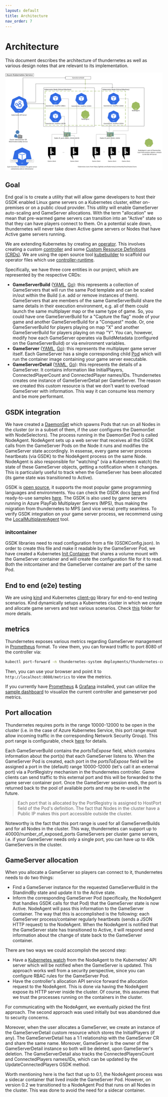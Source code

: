 ```yaml
---
layout: default
title: Architecture
nav_order: 7
---
```


# Architecture

This document describes the architecture of thundernetes as well as various design notes that are relevant to its implementation.

![Architecture diagram](diagram.png)

## Goal

End goal is to create a utility that will allow game developers to host their GSDK enabled Linux game servers on a Kubernetes cluster, either on-premises or on a public cloud provider. This utility will enable GameServer auto-scaling and GameServer allocations. With the term "allocation" we mean that pre-warmed game servers can transition into an "Active" state so that they can have players connect to them. On a potential scale down, thundernetes will never take down Active game servers or Nodes that have Active game servers running.

We are extending Kubernetes by creating an [operator](https://kubernetes.io/docs/concepts/extend-kubernetes/operator/). This involves creating a custom [controller](https://kubernetes.io/docs/concepts/architecture/controller/) and some [Custom Resource Definitions (CRDs)](https://kubernetes.io/docs/concepts/extend-kubernetes/api-extension/custom-resources/). We are using the open source tool [kubebuilder](https://github.com/kubernetes-sigs/kubebuilder) to scaffold our operator files which use [controller-runtime](https://github.com/kubernetes-sigs/controller-runtime).

Specifically, we have three core entities in our project, which are represented by the respective CRDs:

- **GameServerBuild** ([YAML](http://github.com/playfab/thundernetes/tree/main/pkg/operator/config/crd/bases/mps.playfab.com_gameserverbuilds.yaml), [Go](http://github.com/playfab/thundernetes/tree/main/pkg/operator/api/v1alpha1/gameserverbuild_types.go)): this represents a collection of GameServers that will run the same Pod template and can be scaled in/out within the Build (i.e. add or remove instances of them). GameServers that are members of the same GameServerBuild share the same details in their execution environment, e.g. all of them could launch the same multiplayer map or the same type of game. So, you could have one GameServerBuild for a "Capture the flag" mode of your game and another GameServerBuild for a "Conquest" mode. Or, one GameServerBuild for players playing on map "X" and another GameServerBuild for players playing on map "Y". You can, however, modify how each GameServer operates via BuildMetadata (configured on the GameServerBuild) or via environment variables.
- **GameServer** ([YAML](http://github.com/playfab/thundernetes/tree/main/pkg/operator/config/crd/bases/mps.playfab.com_gameservers.yaml), [Go](http://github.com/playfab/thundernetes/tree/main/pkg/operator/api/v1alpha1/gameserver_types.go)): this represents the multiplayer game server itself. Each GameServer has a single corresponding child [Pod](https://kubernetes.io/docs/concepts/workloads/pods/pod/) which will run the container image containing your game server executable.
- **GameServerDetail** ([YAML](http://github.com/playfab/thundernetes/tree/main/pkg/operator/config/crd/bases/mps.playfab.com_gameserverdetails.yaml), [Go](http://github.com/playfab/thundernetes/tree/main/pkg/operator/api/v1alpha1/gameserverdetail_types.go)): this represents the details of a GameServer. It contains information like InitialPlayers, ConnectedPlayerCount and ConnectedPlayer names/IDs. Thundernetes creates one instance of GameServerDetail per GameServer. The reason we created this custom resource is that we don't want to overload GameServer with information. This way it can consume less memory and be more performant.

## GSDK integration

We have created a [DaemonSet](https://kubernetes.io/docs/concepts/workloads/controllers/daemonset/) which spawns Pods that run on all Nodes in the cluster (or in a subset of them, if the user configures the DaemonSet with NodeSelectors). The process running in the DaemonSet Pod is called NodeAgent. NodeAgent sets up a web server that receives all the GSDK calls from the GameServer Pods on the Node it runs and modifies the GameServer state accordingly. In essense, every game server process heartbeats (via GSDK) to the NodeAgent process on the same Node. NodeAgent is also responsible for "watching" (via a Kubernetes watch) the state of these GameServer objects, getting a notification when it changes. This is particularly useful to track when the GameServer has been allocated (its game state was transitioned to Active).

GSDK is [open source](https://github.com/PlayFab/gsdk), it supports the most popular game programming languages and environments. You can check the GSDK docs [here](https://docs.microsoft.com/gaming/playfab/features/multiplayer/servers/integrating-game-servers-with-gsdk) and find ready-to-use samples [here](https://github.com/PlayFab/MpsSamples). The GSDK is also used by game servers running in Azure PlayFab Multiplayer Servers (MPS), thus making the migration from thundernetes to MPS (and vice versa) pretty seamless. To verify GSDK integration on your game server process, we recommend using the [LocalMultiplayerAgent](https://github.com/PlayFab/MpsAgent) tool.

### initcontainer

GSDK libraries need to read configuration from a file (GSDKConfig.json). In order to create this file and make it readable by the GameServer Pod, we have created a Kubernetes [Init Container](https://kubernetes.io/docs/concepts/workloads/pods/init-containers/) that shares a volume mount with the GameServer container and will create the configuration file for it to read. Both the initcontainer and the GameServer container are part of the same Pod.

## End to end (e2e) testing

We are using [kind](https://kind.sigs.k8s.io/) and Kubernetes [client-go](https://github.com/kubernetes/client-go) library for end-to-end testing scenarios. Kind dynamically setups a Kubernetes cluster in which we create and allocate game servers and test various scenarios. Check [this](../cmd/e2e) folder for more details.

## metrics

Thundernetes exposes various metrics regarding GameServer management in [Prometheus](https://prometheus.io) format. To view them, you can forward traffic to port 8080 of the controller via:

```bash
kubectl port-forward -n thundernetes-system deployments/thundernetes-controller-manager 8080:8080
```

Then, you can use your browser and point it to `http://localhost:8080/metrics` to view the metrics.

If you currently have [Prometheus](https://prometheus.io) & [Grafana](https://grafana.org) installed, yout can utilize the [sample dashboard](http://github.com/playfab/thundernetes/tree/main/samples/grafana/readme.md) to visualize the current controller and gameserver pod metrics.

## Port allocation

Thundernetes requires ports in the range 10000-12000 to be open in the cluster (i.e. in the case of Azure Kubernetes Service, this port range must allow incoming traffic in the corresponding Network Security Group). This port range is configurable, check [here](howtos/configureportrange.md) for details. 

Each GameServerBuild contains the *portsToExpose* field, which contains information about the port(s) that each GameServer listens to. When the GameServer Pod is created, each port in the *portsToExpose* field will be assigned a port in the (default) range 10000-12000 (let's call it an external port) via a PortRegistry mechanism in the thundernetes controller. Game clients can send traffic to this external port and this will be forwarded to the game server container port. Once the GameServer session ends, the port is returned back to the pool of available ports and may be re-used in the future.

> Each port that is allocated by the PortRegistry is assigned to HostPort field of the Pod's definition. The fact that Nodes in the cluster have a Public IP makes this port accessible outside the cluster.

Noteworthy is the fact that this port range is used for all GameServerBuilds and for all Nodes in the cluster. This way, thundernetes can support up to 40000/number_of_exposed_ports GameServers per cluster game servers, i.e. if your GameServer needs only a single port, you can have up to 40k GameServers in the cluster.

## GameServer allocation

When you allocate a GameServer so players can connect to it, thundernetes needs to do two things:

- Find a GameServer instance for the requested GameServerBuild in the StandindBy state and update it to the Active state.
- Inform the corresponding GameServer Pod (specifically, the NodeAgent that handles GSDK calls for that Pod) that the GameServer state is now Active. NodeAgent will pass this information to the GameServer container. The way that this is accomplished is the following: each GameServer process/container regularly heartbeats (sends a JSON HTTP request) to the NodeAgent. When the NodeAgent is notified that the GameServer state has transitioned to Active, it will respond send information about the change of state back to the GameServer container.

There are two ways we could accomplish the second step:

- Have a [Kubernetes watch](https://kubernetes.io/docs/reference/using-api/api-concepts/#efficient-detection-of-changes) from the NodeAgent to the Kubernetes' API server which will be notified when the GameServer is updated. This approach works well from a security perspective, since you can configure RBAC rules for the GameServer Pod.
- Have the controller's allocation API service forward the allocation request to the NodeAgent. This is done via having the NodeAgent expose its HTTP server inside the cluster. Of course, this assumes that we trust the processes running on the containers in the cluster.

For communicating with the NodeAgent, we eventually picked the first approach. The second approach was used initially but was abandoned due to security concerns.

Moreover, when the user allocates a GameServer, we create an instance of the GameServerDetail custom resource which stores the InitialPlayers (if any). The GameServerDetail has a 1:1 relationship with the GameServer CR and share the same name. Moreover, GameServer is the owner of the GameServerDetail instance so both will be deleted, upon GameServer's deletion. The GameServerDetail also tracks the ConnectedPlayersCount and ConnectedPlayers names/IDs, which can be updated by the UpdateConnectedPlayers GSDK method.

Worth mentioning here is the fact that up to 0.1, the NodeAgent process was a sidecar container that lived inside the GameServer Pod. However, on version 0.2 we transitioned to a NodeAgent Pod that runs on all Nodes in the cluster. This was done to avoid the need for a sidecar container.
